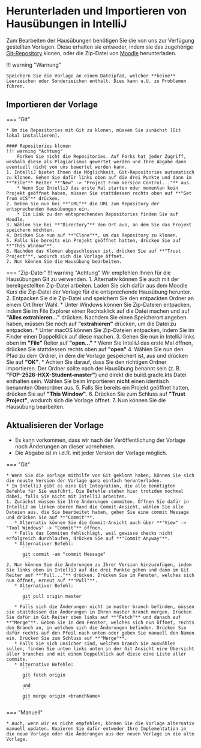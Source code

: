 # Herunterladen und Importieren von Hausübungen in IntelliJ

Zum Bearbeiten der Hausübungen benötigen Sie die von uns zur Verfügung gestellten Vorlagen.
Diese erhalten sie entweder, indem sie das zugehörige [Git-Repository] klonen, oder die Zip-Datei von [Moodle] herunterladen.

!!! warning "Warnung"

    Speichern Sie die Vorlage an einem Dateipfad, welcher **keine** Leerzeichen oder Sonderzeichen enthält. Dies kann u.U. zu Problemen führen.

## Importieren der Vorlage

=== "Git"

    * Um die Repositories mit Git zu klonen, müssen Sie zunächst [Git lokal installieren].

    #### Repositories klonen
    !!! warning "Achtung"
        Forken Sie nicht die Repositories. Auf Forks hat jeder Zugriff, weshalb diese als Plagiarismus gewertet werden und Ihre Abgabe dann eventuell nicht von uns bewertet werden kann.
    1. IntelliJ bietet Ihnen die Möglichkeit, Git-Repositories automatisch zu klonen. Gehen Sie dafür links oben auf die drei Punkte und dann im **"File"** Reiter **"New" -> "Project From Version Control..."** aus.
        * Wenn Sie IntelliJ das erste Mal starten oder momentan kein Projekt geöffnet haben, müssen Sie stattdessen rechts oben auf **"Get from VCS"** drücken.
    2. Geben Sie nun bei **"URL"** die URL zum Repository der entsprechenden Hausübungen ein.
        * Ein Link zu den entsprechenden Repositories finden Sie auf Moodle.
    3. Wählen Sie bei **"Directory"** den Ort aus, an dem Sie das Projekt speichern möchten.
    4. Drücken Sie nun auf **"Clone"**, um das Repository zu klonen.
    5. Falls Sie bereits ein Projekt geöffnet hatten, drücken Sie auf **"This Window"**.
    6. Nachdem das Klonen abgeschlossen ist, drücken Sie auf **"Trust Project"**, wodurch sich die Vorlage öffnet.
    7. Nun können Sie die Hausübung bearbeiten.

=== "Zip-Datei"
    !!! warning "Achtung"
        Wir empfehlen Ihnen für die Hausübungen Git zu verwenden.
    1. Alternativ können Sie auch mit der bereitgestellten Zip-Datei arbeiten. Laden Sie sich dafür aus dem Moodle Kurs die Zip-Datei der Vorlage für die entsprechende Hausübung herunter.
    2. Entpacken Sie die Zip-Datei und speichern Sie den entpackten Ordner an einem Ort Ihrer Wahl.
        * Unter Windows können Sie Zip-Dateien entpacken, indem Sie im File Explorer einen Rechtsklick auf die Datei machen und auf **"Alles extrahieren..."** drücken. Nachdem Sie     einen Speicherort angeben haben, müssen Sie noch auf **"extrahieren"** drücken, um die Datei zu entpacken.
        * Unter macOS können Sie Zip-Dateien entpacken, indem Sie im Finder einen Doppelklick auf diese machen.
    3. Gehen Sie nun in IntelliJ links oben im **"File"** Reiter auf **"open..."**
        * Wenn Sie IntelliJ das erste Mal öffnen, drücken Sie stattdessen rechts oben auf **"open"**
    4. Wählen Sie nun den Pfad zu dem Ordner, in dem die Vorlage gespeichert ist, aus und drücken Sie auf **"OK"**.
       * Achten Sie darauf, dass Sie den richtigen Ordner importieren. Der Ordner sollte nach der Hausübung benannt sein (z. B. **"FOP-2526-HXX-Student-master"**) und direkt die     build.gradle.kts Datei enthalten sein. Wählen Sie beim Importieren **nicht** einen identisch benannten Oberordner aus.
    5. Falls Sie bereits ein Projekt geöffnet hatten, drücken Sie auf **"This Window"**.
    6. Drücken Sie zum Schluss auf **"Trust Project"**, wodurch sich die Vorlage öffnet.
    7. Nun können Sie die Hausübung bearbeiten.

## Aktualisieren der Vorlage

* Es kann vorkommen, dass wir nach der Veröffentlichung der Vorlage noch Änderungen an dieser vornehmen.
* Die Abgabe ist in i.d.R. mit jeder Version der Vorlage möglich.

=== "Git"

    * Wenn Sie die Vorlage mithilfe von Git geklont haben, können Sie sich die neuste Version der Vorlage ganz einfach herunterladen.
    * In IntelliJ gibt es eine Git Integration, die alle benötigten Befehle für Sie ausführt. Die Befehle stehen hier trotzdem nochmal dabei, falls Sie nicht mit IntelliJ arbeiten.
    1. Zunächst müssen Sie Ihre Änderungen commiten. Öffnen Sie dafür in IntelliJ am linken oberen Rand die Commit-Ansicht, wählen Sie alle Dateien aus, die Sie bearbeitet haben, geben Sie eine commit Message und drücken Sie auf **"Commit"**.
       * Alternativ können Sie die Commit-Ansicht auch über **"View" -> "Tool Windows" -> "Commit"** öffnen.
       * Falls das Commiten fehlschlägt, weil gewisse checks nicht erfolgreich durchlaufen, drücken Sie auf **"Commit Anyway"**.
       * Alternativer Befehl:
          ```
          git commit -am "commit Message"
          ```
    2. Nun können Sie die Änderungen zu Ihrer Version hinzuzufügen, indem Sie links oben in IntelliJ auf die drei Punkte gehen und dann im Git Reiter auf **"Pull..."** drücken. Drücken Sie im Fenster, welches sich nun öffnet, erneut auf **"Pull"**.
       * Alternativer Befehl:
          ```
          git pull origin master
          ```
       * Falls sich die Änderungen nicht im master branch befinden, müssen sie stattdessen die Änderungen in Ihren master branch mergen. Drücken Sie dafür im Git Reiter oben links auf **"Fetch"** und danach auf **"Merge"**. Geben Sie in dem Fenster, welches sich nun öffnet, rechts den Branch an, in welchem sich die Änderungen befinden. Drücken Sie dafür rechts auf den Pfeil nach unten oder geben Sie manuell den Namen ein. Drücken Sie zum Schluss auf **"Merge"**.
       * Falls Sie sich unsicher sind, welchen branch Sie auswählen sollen, finden Sie unten links unten in der Git Ansicht eine Übersicht aller branches und mit einem Doppelklick auf diese eine Liste aller commits.
       * Alternative Befehle:
          ```
          git fetch origin
          ```
          und
          ```
          git merge origin <branchName>
          ```
=== "Manuell"

    * Auch, wenn wir es nicht empfehlen, können Sie die Vorlage alternativ manuell updaten. Kopieren Sie dafür entweder Ihre Implementation in die neue Vorlage oder die Änderungen aus der neuen Vorlage in die alte Vorlage.

[Moodle]: https://moodle.informatik.tu-darmstadt.de/course/view.php?id=1777&sectionid=24116
[Git-Repository]: https://github.com/FOP-2526
[Git lokal installieren]: https://wiki.tudalgo.org/preparation/installation-git/
